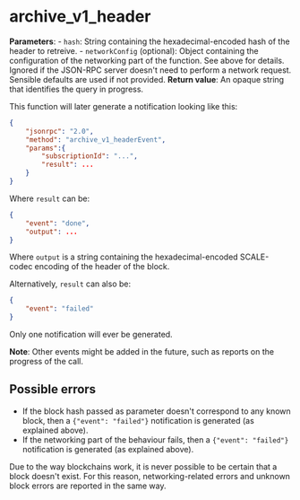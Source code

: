 # archive_v1_header

**Parameters**:
    - `hash`: String containing the hexadecimal-encoded hash of the header to retreive.
    - `networkConfig` (optional): Object containing the configuration of the networking part of the function. See above for details. Ignored if the JSON-RPC server doesn't need to perform a network request. Sensible defaults are used if not provided.
**Return value**: An opaque string that identifies the query in progress.

This function will later generate a notification looking like this:

```json
{
    "jsonrpc": "2.0",
    "method": "archive_v1_headerEvent",
    "params":{
        "subscriptionId": "...",
        "result": ...
    }
}
```

Where `result` can be:

```json
{
    "event": "done",
    "output": ...
}
```

Where `output` is a string containing the hexadecimal-encoded SCALE-codec encoding of the header of the block.

Alternatively, `result` can also be:

```json
{
    "event": "failed"
}
```

Only one notification will ever be generated.

**Note**: Other events might be added in the future, such as reports on the progress of the call.

## Possible errors

- If the block hash passed as parameter doesn't correspond to any known block, then a `{"event": "failed"}` notification is generated (as explained above).
- If the networking part of the behaviour fails, then a `{"event": "failed"}` notification is generated (as explained above).

Due to the way blockchains work, it is never possible to be certain that a block doesn't exist. For this reason, networking-related errors and unknown block errors are reported in the same way.

